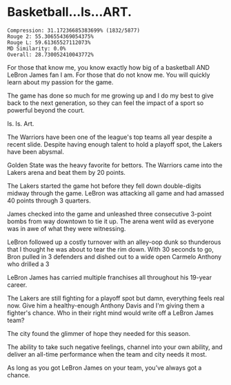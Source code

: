 # Basketball…Is…ART.

```
Compression: 31.17236685383699% (1832/5877)
Rouge 2: 55.306554369054375%
Rouge L: 59.61365527112073%
MD Similarity: 0.0%
Overall: 28.730052410043772%
```

For those that know me, you know exactly how big of a basketball AND LeBron James fan I am. For those that do not know me. You will quickly learn about my passion for the game.

The game has done so much for me growing up and I do my best to give back to the next generation, so they can feel the impact of a sport so powerful beyond the court.

Is. Is. Art.

The Warriors have been one of the league's top teams all year despite a recent slide. Despite having enough talent to hold a playoff spot, the Lakers have been abysmal.

Golden State was the heavy favorite for bettors. The Warriors came into the Lakers arena and beat them by 20 points.

The Lakers started the game hot before they fell down double-digits midway through the game. LeBron was attacking all game and had amassed 40 points through 3 quarters.

James checked into the game and unleashed three consecutive 3-point bombs from way downtown to tie it up. The arena went wild as everyone was in awe of what they were witnessing.

LeBron followed up a costly turnover with an alley-oop dunk so thunderous that I thought he was about to tear the rim down. With 30 seconds to go, Bron pulled in 3 defenders and dished out to a wide open Carmelo Anthony who drilled a 3

LeBron James has carried multiple franchises all throughout his 19-year career.

The Lakers are still fighting for a playoff spot but damn, everything feels real now. Give him a healthy-enough Anthony Davis and I'm giving them a fighter's chance. Who in their right mind would write off a LeBron James team?

The city found the glimmer of hope they needed for this season.

The ability to take such negative feelings, channel into your own ability, and deliver an all-time performance when the team and city needs it most.

As long as you got LeBron James on your team, you’ve always got a chance.
